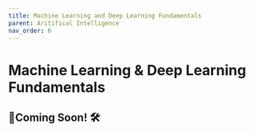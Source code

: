 ```yaml
---
title: Machine Learning and Deep Learning Fundamentals 
parent: Aritifical Intelligence 
nav_order: 6
---
```


# Machine Learning & Deep Learning Fundamentals 

🚧Coming Soon! 🛠️
---
